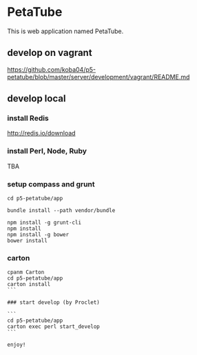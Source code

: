# PetaTube

This is web application named PetaTube.

## develop on vagrant

https://github.com/koba04/p5-petatube/blob/master/server/development/vagrant/README.md

## develop local

### install Redis

http://redis.io/download

### install Perl, Node, Ruby

TBA

### setup compass and grunt

```
cd p5-petatube/app

bundle install --path vendor/bundle

npm install -g grunt-cli
npm install
npm install -g bower
bower install
```

### carton

````
cpanm Carton
cd p5-petatube/app
carton install
```

### start develop (by Proclet)

```
cd p5-petatube/app
carton exec perl start_develop
```

enjoy!

